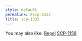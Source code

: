 ```yaml
---
style: default
permalink: Xscp-1332
title: scp-1332
---
```

You may also like:
[Repel](http://scp-wiki.net/wayward-repel)
[SCP-1158](http://scp-wiki.net/scp-1158)